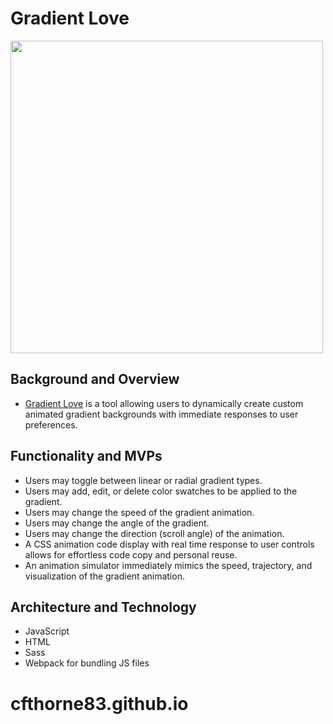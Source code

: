 # Gradient Love

<img src="assets/js.gif" width="500" />

## Background and Overview
- [Gradient Love](https://cfthorne83.github.io/gradient-love/) is a tool allowing users to dynamically create custom animated gradient backgrounds with immediate responses to user preferences.

## Functionality and MVPs
- Users may toggle between linear or radial gradient types.
- Users may add, edit, or delete color swatches to be applied to the gradient.
- Users may change the speed of the gradient animation.
- Users may change the angle of the gradient.
- Users may change the direction (scroll angle) of the animation.
- A CSS animation code display with real time response to user controls allows for effortless code copy and personal reuse.
- An animation simulator immediately mimics the speed, trajectory, and visualization of the gradient animation.  

## Architecture and Technology
- JavaScript
- HTML
- Sass
- Webpack for bundling JS files

# cfthorne83.github.io
